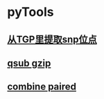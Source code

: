 # pyTools

## [从TGP里提取snp位点](get_snp_tgp_gt.py)

## [qsub gzip](mGzip.py)

## [combine paired](combine_paired.py)
